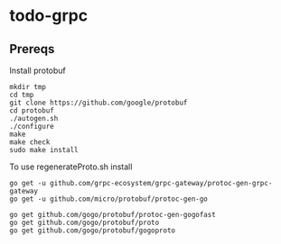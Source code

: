 # todo-grpc

## Prereqs
Install protobuf
```
mkdir tmp
cd tmp
git clone https://github.com/google/protobuf
cd protobuf
./autogen.sh
./configure
make
make check
sudo make install
```


To use regenerateProto.sh install
```
go get -u github.com/grpc-ecosystem/grpc-gateway/protoc-gen-grpc-gateway
go get -u github.com/micro/protobuf/protoc-gen-go

go get github.com/gogo/protobuf/protoc-gen-gogofast 
go get github.com/gogo/protobuf/proto
go get github.com/gogo/protobuf/gogoproto

```
